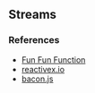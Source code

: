 
## Streams

### References

- [Fun Fun Function](https://www.youtube.com/watch?v=9QveBbn7t_c&t=118s)
- [reactivex.io](http://reactivex.io/)
- [bacon.js](https://baconjs.github.io/)
